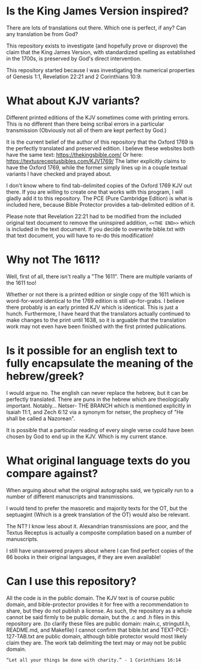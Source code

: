 # Is the King James Version inspired?

There are lots of translations out there. Which one is perfect, if any?
Can any translation be from God?

This repository exists to investigate (and hopefully prove or disprove) the claim that the King James Version, 
with standardized spelling as established in the 1700s, is preserved by God's direct intervention.

This repository started because I was investigating the numerical properties of Genesis 1:1, Revelation 22:21 and
2 Corinthians 10:9.


# What about KJV variants?

Different printed editions of the KJV sometimes come with printing errors. This is no different than there being
scribal errors in a particular transmission (Obviously not all of them are kept perfect by God.)

It is the current belief of the author of this repository that the Oxford 1769 is the perfectly translated and preserved edition.
I believe these websites both have the same text:
https://thekingsbible.com/
Or here:
https://textusreceptusbibles.com/KJV1769/
The latter explicitly claims to have the Oxford 1769, while the former simply lines up in a couple textual variants
I have checked and prayed about.

I don't know where to find tab-delimited copies of the Oxford 1769 KJV out there.
If you are willing to create one that works with this program, I will gladly add it to this repository.
The PCE (Pure Cambridge Edition) is what is included here, because Bible Protector provides a tab-delimited edition of it.

Please note that Revelation 22:21 had to be modified from the included original text document to remove the uninspired addition, `<<THE END>>`
which is included in the text document.
If you decide to overwrite bible.txt with that text document, you will have to re-do this modification!

# Why not The 1611?

Well, first of all, there isn't really a "The 1611". There are multiple variants of the 1611 too!

Whether or not there is a printed edition or single copy of the 1611 which is word-for-word identical to the 1769 edition is still up-for-grabs.
I believe there probably is an early printed KJV which is identical. This is just a hunch.
Furthermore, I have heard that the translators actually continued to make changes to the print until 1638, so
it is arguable that the translation work may not even have been finished with the first printed publications.

# Is it possible for an english text to fully encapsulate the meaning of the hebrew/greek?
I would argue no. The english can never replace the hebrew, but it can be perfectly translated.
There are puns in the hebrew which are theologically important. 
Notably...
Netser- THE BRANCH 
which is mentioned explicitly in Isaiah 11:1, and Zech 6:12 via a synonym for netser, the prophecy of "He shall be called a Nazorean".

It is possible that a particular reading of every single verse could have been chosen by God to end up in the KJV.
Which is my current stance.

# What original language texts do you compare against?

When arguing about what the original autographs said, we typically run to a number of different manuscripts and transmissions.

I would tend to prefer the masoretic and majority texts for the OT, but the septuagint (Which is a greek translation of the OT)
would also be relevant.

The NT? I know less about it. Alexandrian transmissions are poor, and the Textus Receptus is actually a composite compilation
based on a number of manuscripts.

I still have unanswered prayers about where I can find perfect copies of the 66 books in their original languages, if they are even available!

# Can I use this repository?
All the code is in the public domain.
The KJV text is of course public domain, and bible-protector provides it for free with a recommendation to share, but they do not publish
a license.
As such, the repository as a whole cannot be said firmly to be public domain, but the .c and .h files in this repository are.
(to clarify these files are public domain: main.c, stringutil.h, README.md, and Makefile)
I cannot confirm that bible.txt and TEXT-PCE-127-TAB.txt are public domain, although bible protector would most likely claim they are.
The work tab delimiting the text may or may not be public domain.
~~~~~~~~~~~~~~~~~~~~~~~~~~~~~
“Let all your things be done with charity.” - 1 Corinthians 16:14

